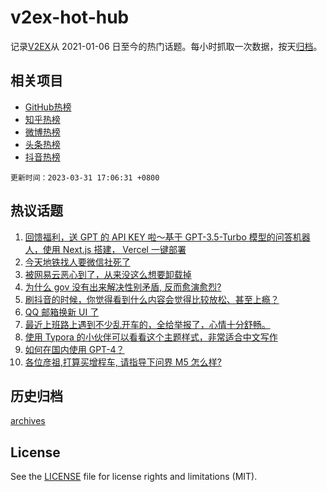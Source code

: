 # v2ex-hot-hub

 记录[V2EX](https://www.v2ex.com/)从 2021-01-06 日至今的热门话题。每小时抓取一次数据，按天[归档](archives)。
 
 ## 相关项目

- [GitHub热榜](https://github.com/snaildev/github-hot-hub)
- [知乎热榜](https://github.com/snaildev/zhihu-hot-hub)
- [微博热榜](https://github.com/snaildev/weibo-hot-hub)
- [头条热榜](https://github.com/snaildev/toutiao-hot-hub)
- [抖音热榜](https://github.com/snaildev/douyin-hot-hub)


 `更新时间：2023-03-31 17:06:31 +0800`

## 热议话题

1. [回馈福利，送 GPT 的 API KEY 啦～基于 GPT-3.5-Turbo 模型的问答机器人，使用 Next.js 搭建， Vercel 一键部署](https://www.v2ex.com/t/928719)
1. [今天地铁找人要微信社死了](https://www.v2ex.com/t/928684)
1. [被网易云恶心到了，从来没这么想要卸载掉](https://www.v2ex.com/t/928662)
1. [为什么 gov 没有出来解决性别矛盾, 反而愈演愈烈?](https://www.v2ex.com/t/928575)
1. [刷抖音的时候，你觉得看到什么内容会觉得比较放松、甚至上瘾？](https://www.v2ex.com/t/928690)
1. [QQ 邮箱换新 UI 了](https://www.v2ex.com/t/928685)
1. [最近上班路上遇到不少乱开车的，全给举报了，心情十分舒畅。](https://www.v2ex.com/t/928700)
1. [使用 Typora 的小伙伴可以看看这个主题样式，非常适合中文写作](https://www.v2ex.com/t/928701)
1. [如何在国内使用 GPT-4？](https://www.v2ex.com/t/928619)
1. [各位彦祖,打算买增程车, 请指导下问界 M5 怎么样?](https://www.v2ex.com/t/928658)

## 历史归档

[archives](archives)

## License

See the [LICENSE](LICENSE) file for license rights and limitations (MIT).
